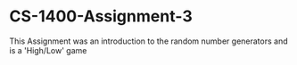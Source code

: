# CS-1400-Assignment-3
This Assignment was an introduction to the random number generators and is a 'High/Low' game
